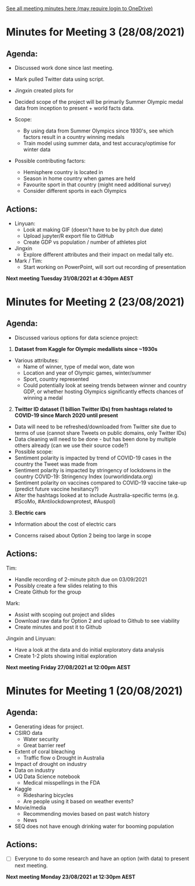 [See all meeting minutes here (may require login to OneDrive)](https://1drv.ms/w/s!AlU0VN3l8ILZsLle6a97rHUwRQeVQA?e=PF067q)

# Minutes for Meeting 3 (28/08/2021)

## Agenda:

* Discussed work done since last meeting.
* Mark pulled Twitter data using script.
* Jingxin created plots for 

* Decided scope of the project will be primarily Summer Olympic medal data from inception to present + world facts data.
* Scope:
  * By using data from Summer Olympics since 1930's, see which factors result in a country winning medals
  * Train model using summer data, and test accuracy/optimise for winter data
* Possible contributing factors:
  * Hemisphere country is located in
  * Season in home country when games are held
  * Favourite sport in that country (might need additional survey)
  * Consider different sports in each Olympics

## Actions: 

* Linyuan: 
  * Look at making GIF (doesn't have to be by pitch due date)
  * Upload jupyter/R export file to GitHub
  * Create GDP vs population / number of athletes plot
* Jingxin
  * Explore different attributes and their impact on medal tally etc.
* Mark / Tim:
  * Start working on PowerPoint, will sort out recording of presentation

__Next meeting Tuesday 31/08/2021 at 4:30pm AEST__

# Minutes for Meeting 2 (23/08/2021)

## Agenda:
* Discussed various options for data science project:
1.	__Dataset from Kaggle for Olympic medallists since ~1930s__
 * Various attributes:
   * Name of winner, type of medal won, date won
   * Location and year of Olympic games, winter/summer
   * Sport, country represented
   * Could potentially look at seeing trends between winner and country GDP, or whether hosting Olympics significantly effects chances of winning a medal
2.	__Twitter ID dataset (1 billion Twitter IDs) from hashtags related to COVID-19 since March 2020 until present__
   * Data will need to be refreshed/downloaded from Twitter site due to terms of use (cannot share Tweets on public domains, only Twitter IDs)
   * Data cleaning will need to be done - but has been done by multiple others already (can we use their source code?)
   * Possible scope:
   * Sentiment polarity is impacted by trend of COVID-19 cases in the country the Tweet was made from
   * Sentiment polarity is impacted by stringency of lockdowns in the country COVID-19: Stringency Index (ourworldindata.org)
   * Sentiment polarity on vaccines compared to COVID-19 vaccine take-up (predict future vaccine hesitancy?)
   * Alter the hashtags looked at to include Australia-specific terms (e.g. #ScoMo, #Antilockdownprotest, #Auspol)
3.	__Electric cars__
   * Information about the cost of electric cars

* Concerns raised about Option 2 being too large in scope

## Actions: 
Tim:
  * Handle recording of 2-minute pitch due on 03/09/2021
  * Possibly create a few slides relating to this
  * Create Github for the group

Mark:
  * Assist with scoping out project and slides
  * Download raw data for Option 2 and upload to Github to see viability
  * Create minutes and post it to Github

Jingxin and Linyuan:
  * Have a look at the data and do initial exploratory data analysis
  * Create 1-2 plots showing initial exploration

__Next meeting Friday 27/08/2021 at 12:00pm AEST__

# Minutes for Meeting 1 (20/08/2021)

## Agenda:
* Generating ideas for project.
* CSIRO data
  * Water security
  * Great barrier reef
* Extent of coral bleaching
  * Traffic flow
  o	Drought in Australia
* Impact of drought on industry
* Data on industry
* UQ Data Science notebook
  * Medical misspellings in the FDA
* Kaggle
  *	Ridesharing bicycles
  * Are people using it based on weather events?
* Movie/media
  * Recommending movies based on past watch history
  * News
* SEQ does not have enough drinking water for booming population

## Actions:
- [ ] Everyone to do some research and have an option (with data) to present next meeting.

__Next meeting Monday 23/08/2021 at 12:30pm AEST__
